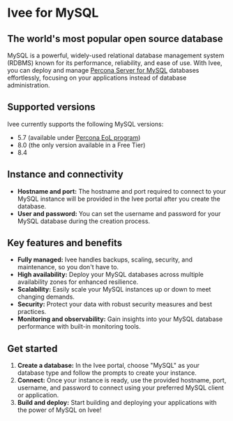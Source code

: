 # Ivee for MySQL

## The world's most popular open source database

MySQL is a powerful, widely-used relational database management system (RDBMS) known for its performance, 
reliability, and ease of use. With Ivee, you can deploy and manage [Percona Server for MySQL](https://www.percona.com/mysql/software/percona-server-for-mysql) databases effortlessly, focusing on your applications instead of database administration.

## Supported versions

Ivee currently supports the following MySQL versions:

* 5.7 (available under [Percona EoL program](https://www.percona.com/post-mysql-5-7-eol-support))
* 8.0 (the only version available in a Free Tier)
* 8.4

## Instance and connectivity

* **Hostname and port:** The hostname and port required to connect to your MySQL instance will be provided in the Ivee portal after you create the database.
* **User and password:** You can set the username and password for your MySQL database during the creation process.

## Key features and benefits

* **Fully managed:** Ivee handles backups, scaling, security, and maintenance, so you don't have to.
* **High availability:** Deploy your MySQL databases across multiple availability zones for enhanced resilience.
* **Scalability:** Easily scale your MySQL instances up or down to meet changing demands.
* **Security:** Protect your data with robust security measures and best practices.
* **Monitoring and observability:** Gain insights into your MySQL database performance with built-in monitoring tools.

## Get started

1. **Create a database:** In the Ivee portal, choose "MySQL" as your database type and follow the prompts to create your instance.
2. **Connect:** Once your instance is ready, use the provided hostname, port, username, and password to connect using your preferred MySQL client or application.
3. **Build and deploy:** Start building and deploying your applications with the power of MySQL on Ivee!
